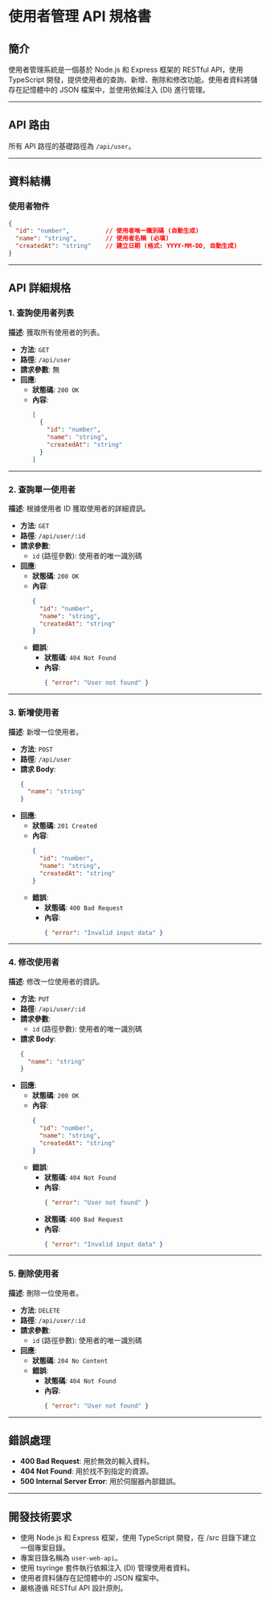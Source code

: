 # 使用者管理 API 規格書

## 簡介
使用者管理系統是一個基於 Node.js 和 Express 框架的 RESTful API，使用 TypeScript 開發，提供使用者的查詢、新增、刪除和修改功能。使用者資料將儲存在記憶體中的 JSON 檔案中，並使用依賴注入 (DI) 進行管理。

---

## API 路由
所有 API 路徑的基礎路徑為 `/api/user`。

---

## 資料結構
### 使用者物件
```json
{
  "id": "number",          // 使用者唯一識別碼 (自動生成)
  "name": "string",        // 使用者名稱 (必填)
  "createdAt": "string"    // 建立日期 (格式: YYYY-MM-DD, 自動生成)
}
```

---

## API 詳細規格

### 1. 查詢使用者列表
**描述**: 獲取所有使用者的列表。

- **方法**: `GET`
- **路徑**: `/api/user`
- **請求參數**: 無
- **回應**:
  - **狀態碼**: `200 OK`
  - **內容**:
    ```json
    [
      {
        "id": "number",
        "name": "string",
        "createdAt": "string"
      }
    ]
    ```

---

### 2. 查詢單一使用者
**描述**: 根據使用者 ID 獲取使用者的詳細資訊。

- **方法**: `GET`
- **路徑**: `/api/user/:id`
- **請求參數**:
  - `id` (路徑參數): 使用者的唯一識別碼
- **回應**:
  - **狀態碼**: `200 OK`
  - **內容**:
    ```json
    {
      "id": "number",
      "name": "string",
      "createdAt": "string"
    }
    ```
  - **錯誤**:
    - **狀態碼**: `404 Not Found`
    - **內容**:
      ```json
      { "error": "User not found" }
      ```

---

### 3. 新增使用者
**描述**: 新增一位使用者。

- **方法**: `POST`
- **路徑**: `/api/user`
- **請求 Body**:
  ```json
  {
    "name": "string"
  }
  ```
- **回應**:
  - **狀態碼**: `201 Created`
  - **內容**:
    ```json
    {
      "id": "number",
      "name": "string",
      "createdAt": "string"
    }
    ```
  - **錯誤**:
    - **狀態碼**: `400 Bad Request`
    - **內容**:
      ```json
      { "error": "Invalid input data" }
      ```

---

### 4. 修改使用者
**描述**: 修改一位使用者的資訊。

- **方法**: `PUT`
- **路徑**: `/api/user/:id`
- **請求參數**:
  - `id` (路徑參數): 使用者的唯一識別碼
- **請求 Body**:
  ```json
  {
    "name": "string"
  }
  ```
- **回應**:
  - **狀態碼**: `200 OK`
  - **內容**:
    ```json
    {
      "id": "number",
      "name": "string",
      "createdAt": "string"
    }
    ```
  - **錯誤**:
    - **狀態碼**: `404 Not Found`
    - **內容**:
      ```json
      { "error": "User not found" }
      ```
    - **狀態碼**: `400 Bad Request`
    - **內容**:
      ```json
      { "error": "Invalid input data" }
      ```

---

### 5. 刪除使用者
**描述**: 刪除一位使用者。

- **方法**: `DELETE`
- **路徑**: `/api/user/:id`
- **請求參數**:
  - `id` (路徑參數): 使用者的唯一識別碼
- **回應**:
  - **狀態碼**: `204 No Content`
  - **錯誤**:
    - **狀態碼**: `404 Not Found`
    - **內容**:
      ```json
      { "error": "User not found" }
      ```

---

## 錯誤處理
- **400 Bad Request**: 用於無效的輸入資料。
- **404 Not Found**: 用於找不到指定的資源。
- **500 Internal Server Error**: 用於伺服器內部錯誤。

---

## 開發技術要求
- 使用 Node.js 和 Express 框架，使用 TypeScript 開發，在 /src 目錄下建立一個專案目錄。
- 專案目錄名稱為 `user-web-api`。
- 使用 tsyringe 套件執行依賴注入 (DI) 管理使用者資料。
- 使用者資料儲存在記憶體中的 JSON 檔案中。
- 嚴格遵循 RESTful API 設計原則。
